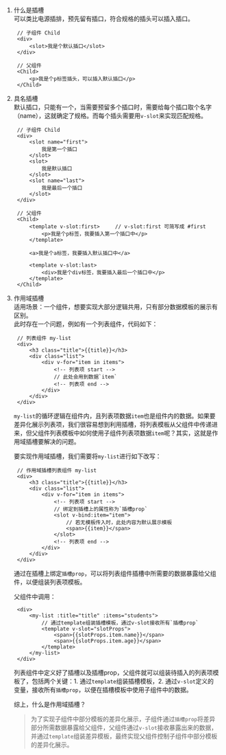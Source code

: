 1. 什么是插槽       
    可以类比电源插排，预先留有插口，符合规格的插头可以插入插口。

        // 子组件 Child
        <div>
            <slot>我是个默认插口</slot>
        </div>

        // 父组件
        <Child>
            <p>我是个p标签插头，可以插入默认插口</p>
        </Child>

2. 具名插槽     
   默认插口，只能有一个，当需要预留多个插口时，需要给每个插口取个名字（name），这就确定了规格。而每个插头需要用`v-slot`来实现匹配规格。

        // 子组件 Child
        <div>
            <slot name="first">
                我是第一个插口
            </slot>
            <slot>
                我是默认插口
            </slot>
            <slot name="last">
                我是最后一个插口
            </slot>
        </div>

        // 父组件
        <Child>
            <template v-slot:first>     // v-slot:first 可简写成 #first
                <p>我是个p标签，我要插入第一个插口中</p>
            </template>

            <a>我是个a标签，我要插入默认插口中</a>

            <template v-slot:last>
                <div>我是个div标签，我要插入最后一个插口中</p>
            </template>
        </Child>

3. 作用域插槽       
   适用场景：一个组件，想要实现大部分逻辑共用，只有部分数据模板的展示有区别。     
   此时存在一个问题，例如有一个列表组件，代码如下：

        // 列表组件 my-list
        <div>
            <h3 class="title">{{title}}</h3>
            <div class="list">
                <div v-for="item in items">
                    <!-- 列表项 start -->
                    // 此处会用到数据`item`
                    <!-- 列表项 end -->
                </div>
            </div>
        </div>

    `my-list`的循环逻辑在组件内，且列表项数据`item`也是组件内的数据。如果要差异化展示列表项，我们很容易想到利用插槽，将列表模板从父组件中传递进来，但父组件列表模板中如何使用子组件列表项数据`item`呢？其实，这就是作用域插槽要解决的问题。       

    要实现作用域插槽，我们需要将`my-list`进行如下改写：

        // 作用域插槽列表组件 my-list
        <div>
            <h3 class="title">{{title}}</h3>
            <div class="list">
                <div v-for="item in items">
                    <!-- 列表项 start -->
                    // 绑定到插槽上的属性称为`插槽prop`
                    <slot v-bind:item="item">
                        // 若无模板传入时，此处内容为默认展示模板
                        <span>{{item}}</span>
                    </slot>
                    <!-- 列表项 end -->
                </div>
            </div>
        </div>

    通过在插槽上绑定`插槽prop`，可以将列表组件插槽中所需要的数据暴露给父组件，以便组装列表项模板。

    父组件中调用：

        <div>
            <my-list :title="title" :items="students">
                // 通过template组装插槽模板，通过v-slot接收所有`插槽prop`
                <template v-slot="slotProps">
                    <span>{{slotProps.item.name}}</span>
                    <span>{{slotProps.item.age}}</span>
                </template>
            </my-list>
        </div>

    列表组件中定义好了插槽以及插槽prop，父组件就可以组装待插入的列表项模板了，包括两个关键：1. 通过`template`组装插槽模板，2. 通过`v-slot`定义的变量，接收所有`插槽prop`，以便在插槽模板中使用子组件中的数据。

    综上，什么是作用域插槽？
    > 为了实现子组件中部分模板的差异化展示，子组件通过`插槽prop`将差异部分所需数据暴露给父组件，父组件通过`v-slot`接收暴露出来的数据，并通过`template`组装差异模板，最终实现父组件控制子组件中部分模板的差异化展示。
